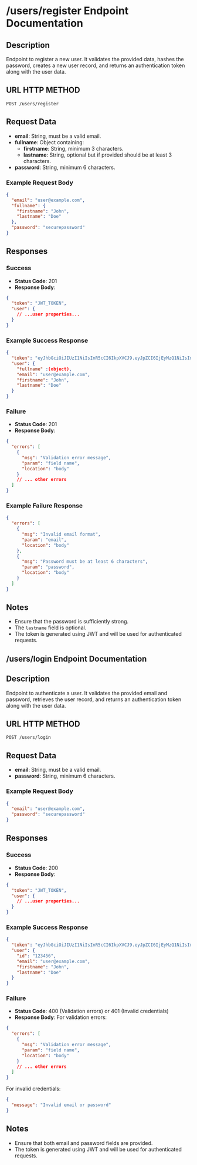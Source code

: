 # /users/register Endpoint Documentation

## Description
Endpoint to register a new user. It validates the provided data, hashes the password, creates a new user record, and returns an authentication token along with the user data.

## URL HTTP METHOD
`POST /users/register`

## Request Data
- **email**: String, must be a valid email.
- **fullname**: Object containing:
  - **firstname**: String, minimum 3 characters.
  - **lastname**: String, optional but if provided should be at least 3 characters.
- **password**: String, minimum 6 characters.

### Example Request Body
```json
{
  "email": "user@example.com",
  "fullname": {
    "firstname": "John",
    "lastname": "Doe"
  },
  "password": "securepassword"
}
```

## Responses

### Success
- **Status Code**: 201
- **Response Body**:
```json
{
  "token": "JWT_TOKEN",
  "user": {
    // ...user properties...
  }
}
```

### Example Success Response
```json
{
  "token": "eyJhbGciOiJIUzI1NiIsInR5cCI6IkpXVCJ9.eyJpZCI6IjEyMzQ1NiIsImVtYWlsIjoidXNlckBleGFtcGxlLmNvbSIsImlhdCI6MTYzNjgwODAwMCwiZXhwIjoxNjM2ODk0MDAwfQ.VrEBKVjkCzt5oA2h5xB2q6j6RHkT8T0x1I1s6qD2emE",
  "user": {
    "fullname" :(object),
    "email": "user@example.com",
    "firstname": "John",
    "lastname": "Doe"
  }
}
```

### Failure
- **Status Code**: 201
- **Response Body**:
```json
{
  "errors": [
    {
      "msg": "Validation error message",
      "param": "field name",
      "location": "body"
    }
    // ... other errors
  ]
}
```

### Example Failure Response
```json
{
  "errors": [
    {
      "msg": "Invalid email format",
      "param": "email",
      "location": "body"
    },
    {
      "msg": "Password must be at least 6 characters",
      "param": "password",
      "location": "body"
    }
  ]
}
```

## Notes
- Ensure that the password is sufficiently strong.
- The `lastname` field is optional.
- The token is generated using JWT and will be used for authenticated requests.

## /users/login Endpoint Documentation

## Description
Endpoint to authenticate a user. It validates the provided email and password, retrieves the user record, and returns an authentication token along with the user data.

## URL HTTP METHOD
`POST /users/login`

## Request Data
- **email**: String, must be a valid email.
- **password**: String, minimum 6 characters.

### Example Request Body
```json
{
  "email": "user@example.com",
  "password": "securepassword"
}
```

## Responses

### Success
- **Status Code**: 200
- **Response Body**:
```json
{
  "token": "JWT_TOKEN",
  "user": {
    // ...user properties...
  }
}
```

### Example Success Response
```json
{
  "token": "eyJhbGciOiJIUzI1NiIsInR5cCI6IkpXVCJ9.eyJpZCI6IjEyMzQ1NiIsImVtYWlsIjoidXNlckBleGFtcGxlLmNvbSIsImlhdCI6MTYzNjgwODAwMCwiZXhwIjoxNjM2ODk0MDAwfQ.VrEBKVjkCzt5oA2h5xB2q6j6RHkT8T0x1I1s6qD2emE",
  "user": {
    "id": "123456",
    "email": "user@example.com",
    "firstname": "John",
    "lastname": "Doe"
  }
}
```

### Failure
- **Status Code**: 400 (Validation errors) or 401 (Invalid credentials)
- **Response Body**:
For validation errors:
```json
{
  "errors": [
    {
      "msg": "Validation error message",
      "param": "field name",
      "location": "body"
    }
    // ... other errors
  ]
}
```
For invalid credentials:
```json
{
  "message": "Invalid email or password"
}
```

## Notes
- Ensure that both email and password fields are provided.
- The token is generated using JWT and will be used for authenticated requests.
